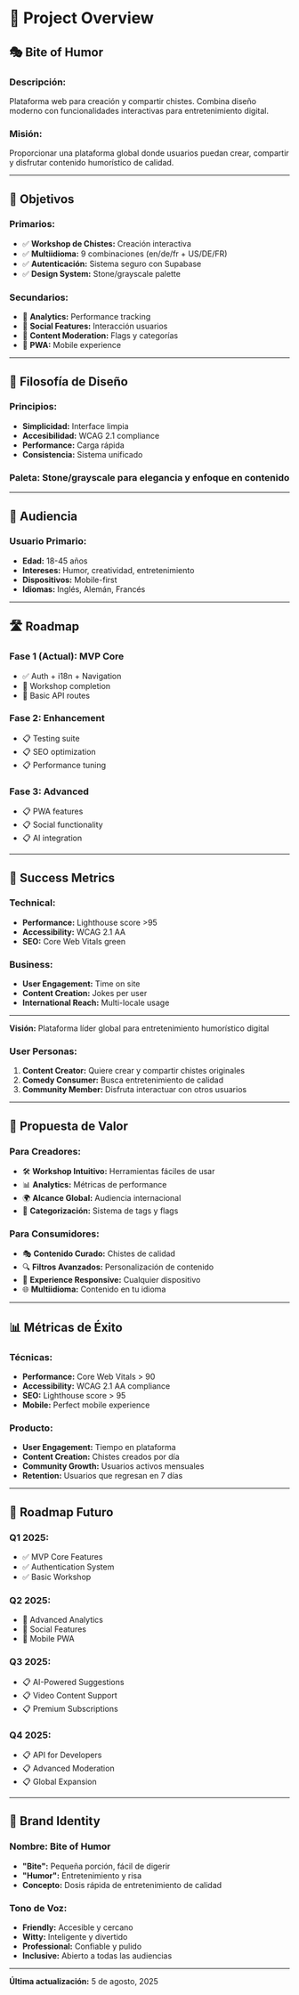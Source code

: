 # 📖 Project Overview

## 🎭 **Bite of Humor**

### **Descripción:**
Plataforma web para creación y compartir chistes. Combina diseño moderno con funcionalidades interactivas para entretenimiento digital.

### **Misión:**
Proporcionar una plataforma global donde usuarios puedan crear, compartir y disfrutar contenido humorístico de calidad.

---

## 🎯 **Objetivos**

### **Primarios:**
- ✅ **Workshop de Chistes:** Creación interactiva
- ✅ **Multiidioma:** 9 combinaciones (en/de/fr + US/DE/FR)
- ✅ **Autenticación:** Sistema seguro con Supabase
- ✅ **Design System:** Stone/grayscale palette

### **Secundarios:**
- 🔄 **Analytics:** Performance tracking
- 🔄 **Social Features:** Interacción usuarios
- 🔄 **Content Moderation:** Flags y categorías
- 🔄 **PWA:** Mobile experience

---

## 🎨 **Filosofía de Diseño**

### **Principios:**
- **Simplicidad:** Interface limpia
- **Accesibilidad:** WCAG 2.1 compliance
- **Performance:** Carga rápida
- **Consistencia:** Sistema unificado

### **Paleta:** Stone/grayscale para elegancia y enfoque en contenido

---

## 👥 **Audiencia**

### **Usuario Primario:**
- **Edad:** 18-45 años
- **Intereses:** Humor, creatividad, entretenimiento
- **Dispositivos:** Mobile-first
- **Idiomas:** Inglés, Alemán, Francés

---

## 🛣️ **Roadmap**

### **Fase 1 (Actual):** MVP Core
- ✅ Auth + i18n + Navigation
- 🔄 Workshop completion
- 🔄 Basic API routes

### **Fase 2:** Enhancement
- 📋 Testing suite
- 📋 SEO optimization
- 📋 Performance tuning

### **Fase 3:** Advanced
- 📋 PWA features
- 📋 Social functionality
- 📋 AI integration

---

## 🎯 **Success Metrics**

### **Technical:**
- **Performance:** Lighthouse score >95
- **Accessibility:** WCAG 2.1 AA
- **SEO:** Core Web Vitals green

### **Business:**
- **User Engagement:** Time on site
- **Content Creation:** Jokes per user
- **International Reach:** Multi-locale usage

---

**Visión:** Plataforma líder global para entretenimiento humorístico digital

### **User Personas:**
1. **Content Creator:** Quiere crear y compartir chistes originales
2. **Comedy Consumer:** Busca entretenimiento de calidad
3. **Community Member:** Disfruta interactuar con otros usuarios

---

## 🚀 **Propuesta de Valor**

### **Para Creadores:**
- 🛠️ **Workshop Intuitivo:** Herramientas fáciles de usar
- 📊 **Analytics:** Métricas de performance
- 🌍 **Alcance Global:** Audiencia internacional
- 🎯 **Categorización:** Sistema de tags y flags

### **Para Consumidores:**
- 🎭 **Contenido Curado:** Chistes de calidad
- 🔍 **Filtros Avanzados:** Personalización de contenido
- 📱 **Experience Responsive:** Cualquier dispositivo
- 🌐 **Multiidioma:** Contenido en tu idioma

---

## 📊 **Métricas de Éxito**

### **Técnicas:**
- **Performance:** Core Web Vitals > 90
- **Accessibility:** WCAG 2.1 AA compliance
- **SEO:** Lighthouse score > 95
- **Mobile:** Perfect mobile experience

### **Producto:**
- **User Engagement:** Tiempo en plataforma
- **Content Creation:** Chistes creados por día
- **Community Growth:** Usuarios activos mensuales
- **Retention:** Usuarios que regresan en 7 días

---

## 🔮 **Roadmap Futuro**

### **Q1 2025:**
- ✅ MVP Core Features
- ✅ Authentication System
- ✅ Basic Workshop

### **Q2 2025:**
- 🔄 Advanced Analytics
- 🔄 Social Features
- 🔄 Mobile PWA

### **Q3 2025:**
- 📋 AI-Powered Suggestions
- 📋 Video Content Support
- 📋 Premium Subscriptions

### **Q4 2025:**
- 📋 API for Developers
- 📋 Advanced Moderation
- 📋 Global Expansion

---

## 🎨 **Brand Identity**

### **Nombre:** Bite of Humor
- **"Bite":** Pequeña porción, fácil de digerir
- **"Humor":** Entretenimiento y risa
- **Concepto:** Dosis rápida de entretenimiento de calidad

### **Tono de Voz:**
- **Friendly:** Accesible y cercano
- **Witty:** Inteligente y divertido
- **Professional:** Confiable y pulido
- **Inclusive:** Abierto a todas las audiencias

---

**Última actualización:** 5 de agosto, 2025
